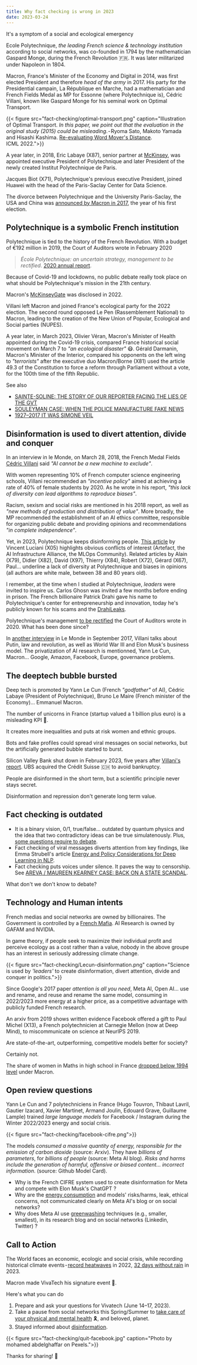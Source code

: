 ```yaml
---
title: Why fact checking is wrong in 2023
date: 2023-03-24
---
```


It's a symptom of a social and ecological emergency

<!--more-->

Ecole Polytechnique, <i>the leading French science & technology institution</i> according to social networks, was co-founded in 1794 by the mathematician Gaspard Monge, during the French Revolution 🇫🇷. It was later militarized under Napoleon in 1804.

Macron, France's Minister of the Economy and Digital in 2014, was first elected President and therefore <i>head of the army</i> in 2017. His party for the Presidential campain, La République en Marche, had a mathematician and French Fields Medal as MP for Essonne (where Polytechnique is), Cédric Villani, known like Gaspard Monge for his seminal work on Optimal Transport.

{{< figure src="fact-checking/optimal-transport.png" caption="Illustration of Optimal Transport. <i>In this paper, we point out that the evaluation in the original study (2015) could be misleading</i>. - Ryoma Sato, Makoto Yamada and Hisashi Kashima. [Re-evaluating Word Mover's Distance](https://proceedings.mlr.press/v162/sato22b.html). ICML 2022.">}}

A year later, in 2018, Eric Labaye (X87), senior partner at [McKinsey](https://www.bpifrance.fr/nos-actualites/rencontres-economiques-daix-en-provence-un-regard-sur-le-monde-demain), was appointed executive President of Polytechnique and later President of the newly created Institut Polytechnique de Paris.

Jacques Biot (X71), Polytechnique's previous executive President, joined Huawei with the head of the Paris-Saclay Center for Data Science.

The divorce between Polytechnique and the University Paris-Saclay, the USA and China was [announced by Macron in 2017](https://www.lemonde.fr/campus/article/2017/10/25/emmanuel-macron-met-fin-au-projet-de-pole-universitaire-et-scientifique-unique-a-saclay_5205975_4401467.html), the year of his first election.

## Polytechnique is a symbolic French institution

Polytechnique is tied to the history of the French Revolution. With a budget of €192 million in 2019, the Court of Auditors wrote in February 2020

> <i>École Polytechnique: an uncertain strategy, management to be rectified</i>. [2020 annual report](https://www.ccomptes.fr/system/files/2020-02/20200225-12-TomeI-ecole-polytechnique.pdf).

Because of Covid-19 and lockdowns, no public debate really took place on what should be Polytechnique's mission in the 21th century.

Macron's [McKinseyGate](https://www.youtube.com/watch?v=4ciN_0BNOzQ&ab_channel=BLAST%2CLesouffledel%27info) was disclosed in 2022.

Villani left Macron and joined France's ecological party for the 2022 election. The second round opposed Le Pen (Rassemblement National) to Macron, leading to the creation of the New Union of Popular, Ecological and Social parties (NUPES).

A year later, in March 2023, Olivier Véran, Macron's Minister of Health appointed during the Covid-19 crisis, compared France historical social movement on March 7 to <i>"an ecological disaster"</i> 😷. Gérald Darmanin, Macron's Minister of the Interior, compared his opponents on the left wing to <i>"terrorists"</i> after the executive duo Macron/Borne (X81) used the article 49.3 of the Constitution to force a reform through Parliament without a vote, for the 100th time of the fifth Republic.

See also
- [SAINTE-SOLINE: THE STORY OF OUR REPORTER FACING THE LIES OF THE GVT](https://www.youtube.com/watch?v=87iB6gnttAw&ab_channel=BLAST%2CLesouffledel%27info)
- [SOULEYMAN CASE: WHEN THE POLICE MANUFACTURE FAKE NEWS](https://www.blast-info.fr/emissions/2023/affaire-soulayman-quand-la-police-fabrique-des-fakenews-SwPBTKE_QwC25ceno1bdww)
- [1927–2017 IT WAS SIMONE VEIL](https://www.gouvernement.fr/1927-2017-c-etait-simone-veil)

## Disinformation is used to divert attention, divide and conquer

In an interview in le Monde, on March 28, 2018, the French Medal Fields [Cédric Villani](https://www.mtpcours.fr/en/c/desinformation/rapport-villani/) said <i>"AI cannot be a new machine to exclude"</i>.

With women representing 10% of French computer science engineering schools, Villani recommended an <i>"incentive policy"</i> aimed at achieving a rate of 40% of female students by 2020. As he wrote in his report, <i>"this lack of diversity can lead algorithms to reproduce biases"</i>.

Racism, sexism and social risks are mentioned in his 2018 report, as well as <i>"new methods of production and distribution of value"</i>. More broadly, the MP recommended the establishment of an AI ethics committee, responsible for organizing public debate and providing opinions and recommendations <i>"in complete independence"</i>. 

Yet, in 2023, Polytechnique keeps disinforming people. [This article](https://www.lajauneetlarouge.com/ia-de-confiance-enjeux-et-solutions-pour-un-traitement-ethique-des-donnees/) by Vincent Luciani (X05) highlights obvious conflicts of interest (Artefact, the AI Infrastructure Alliance, the MLOps Community). Related articles by Alain (X79), Didier (X82), David (X97), Thierry (X84), Robert (X72), Gérard (X67), Paul... underline a lack of diversity at Polytechnique and biases in opinions (all authors are white male, between 38 and 80 years old). 

I remember, at the time when I studied at Polytechnique, <i>leaders</i> were invited to inspire us. Carlos Ghosn was invited a few months before ending in prison. The French billionaire Patrick Drahi gave his name to Polytechnique's center for entrepreneurship and innovation, today he's publicly known for his scams and the [DrahiLeaks](https://www.blast-info.fr/articles/2023/drahileaks-la-methode-de-patrick-drahi-pour-devenir-riche-P5NfCE1qRt6QgwnJRKpMtA).

Polytechnique's management [to be rectified](https://www.ccomptes.fr/system/files/2020-02/20200225-12-TomeI-ecole-polytechnique.pdf) the Court of Auditors wrote in 2020. What has been done since?

In [another interview](https://www.mtpcours.fr/en/c/desinformation/rapport-villani/#excerpts-from-ai-is-everyones-businesshttpswwwlemondefrpixelsarticle20170909cedric-villani-l-intelligence-artificielle-est-l-affaire-de-tout-le-monde_5183163_4408996html) in Le Monde in September 2017, Villani talks about Putin, law and revolution, as well as World War III and Elon Musk's business model. The privatization of AI research is mentionned, Yann Le Cun, Macron… Google, Amazon, Facebook, Europe, governance problems.

## The deeptech bubble bursted

Deep tech is promoted by Yann Le Cun (French <i>"godfather"</i> of AI), Cédric Labaye (President of Polytechnique), Bruno Le Maire (French minister of the Economy)… Emmanuel Macron.

The number of unicorns in France (startup valued a 1 billion plus euro) is a misleading KPI 🦄.

It creates more inequalities and puts at risk women and ethnic groups.

Bots and fake profiles could spread viral messages on social networks, but the artificially generated bubble started to burst. 

Silicon Valley Bank shut down in February 2023, five years after [Villani's report](https://www.mtpcours.fr/en/c/desinformation/rapport-villani/). UBS acquired the Crédit Suisse 🇨🇭 to avoid bankruptcy.

People are disinformed in the short term, but a scientific principle never stays secret.

Disinformation and repression don't generate long term value.

## Fact checking is outdated

- It is a binary vision, 0/1, true/false... outdated by quantum physics and the idea that two contradictory ideas can be true simulatenously. Plus, [some questions require to debate](https://www.blast-info.fr/articles/2023/sommes-nous-toujours-en-democratie-AwJ1_TmlTM-ONwHybrhuqQ). 
- Fact checking of viral messages diverts attention from key findings, like Emma Strubell's article [Energy and Policy Considerations for Deep Learning in NLP](https://www.mtpcours.fr/en/c/desinformation/emma-strubell/).
- Fact checking puts voices under silence. It paves the way to censorship. See [AREVA / MAUREEN KEARNEY CASE: BACK ON A STATE SCANDAL](https://www.youtube.com/watch?v=kRyriD9iLZY&ab_channel=BLAST%2CLesouffledel%27info).

What don't we don't know to debate?

## Technology and Human intents

French medias and social networks are owned by billionaires. The Government is controlled by a [French Mafia](https://www.youtube.com/watch?v=EveWWX3fB2M&ab_channel=BLAST%2CLesouffledel%27info). AI Research is owned by GAFAM and NVIDIA.

In game theory, if people seek to maximize their individual profit and perceive ecology as a cost rather than a value, nobody in the above groupe has an interest in seriously addressing  climate change.

{{< figure src="fact-checking/Lecun-disinformation.png" caption="Science is used by <i>'leaders'</i> to create disinformation, divert attention, divide and conquer in politics.">}}

Since Google's 2017 paper <i>attention is all you need</i>, Meta AI, Open AI… use and rename, and reuse and rename the same model, consuming in 2022/2023 more energy at a higher price, as a competitive advantage with publicly funded French research.

An arxiv from 2019 shows written evidence Facebook offered a gift to Paul Michel (X13), a French polytechnicien at Carnegie Mellon (now at Deep Mind), to miscommunicate on science at NeurIPS 2019.

Are state-of-the-art, outperforming, competitive models better for society? 

Certainly not.

The share of women in Maths in high school in France [dropped below 1994 level](https://www.letudiant.fr/lycee/infographies-comment-la-reforme-du-lycee-penalise-les-filles.html) under Macron.

## Open review questions

Yann Le Cun and 7 polytechniciens in France (Hugo Touvron, Thibaut Lavril, Gautier Izacard, Xavier Martinet, Armand Joulin, Edouard Grave, Guillaume Lample) trained <i>large language models</i> for Facebook / Instagram during the Winter 2022/2023 energy and social crisis. 

{{< figure src="fact-checking/facebook-cifre.png">}}

The models <i>consumed a massive quantity of energy, responsible for the emission of carbon dioxide</i> (source: Arxiv). They have <i>billions of parameters</i>, for <i>billions of people</i> (source: Meta AI blog). <i>Risks and harms include the generation of harmful, offensive or biased content… incorrect information</i>. (source: Github Model Card).

- Why is the French CIFRE system used to create disinformation for Meta and compete with Elon Musk's ChatGPT ?
- Why are the [energy consumption](https://www.mtpcours.fr/en/c/desinformation/emma-strubell/) and models' risks/harms, leak, ethical concerns, not communicated clearly on Meta AI's blog or on social networks?
- Why does Meta AI use [greenwashing](https://www.mtpcours.fr/en/c/desinformation/greenwashing/) techniques (e.g., smaller, smallest), in its research blog and on social networks (Linkedin, Twitter) ? 

## Call to Action

The World faces an economic, ecologic and social crisis, while recording historical climate events - [record heatwaves](https://meteofrance.com/actualites-et-dossiers/actualites/2022-annee-la-plus-chaude-en-france) in 2022, [32 days without rain](https://meteofrance.com/actualites-et-dossiers/actualites/climat/secheresse-32-jours-sans-pluie-en-france-record-battu) in 2023.

Macron made VivaTech his signature event 🦄.

Here's what you can do

1. Prepare and ask your questions for Vivatech (June 14–17, 2023).
2. Take a pause from social networks this Spring/Summer to [take care of your physical and mental health](https://www.mtpcours.fr/en/c/desinformation/pratique/) 🎗️, and beloved, planet.
3. Stayed informed about [disinformation](https://www.mtpcours.fr/en/c/desinformation/).

{{< figure src="fact-checking/quit-facebook.jpg" caption="Photo by mohamed abdelghaffar on Pexels.">}}

Thanks for sharing! 🌸